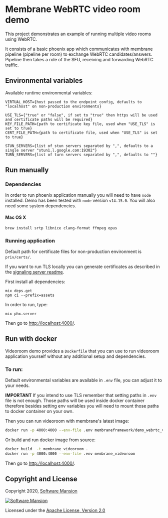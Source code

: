 # Membrane WebRTC video room demo

This project demonstrates an example of running multiple video rooms
using WebRTC. 

It consists of a basic phoenix app which communicates with membrane pipeline (pipeline per room)
to exchange WebRTC candidates/answers. Pipeline then takes a role of the SFU, receiving and forwarding
WebRTC traffic. 

## Environmental variables

Available runtime environmental variables:
```
VIRTUAL_HOST={host passed to the endpoint config, defaults to "localhost" on non-production environments}

USE_TLS={"true" or "false", if set to "true" then https will be used and certificate paths will be required}
KEY_FILE_PATH={path to certificate key file, used when "USE_TLS" is set to true}
CERT_FILE_PATH={path to certificate file, used when "USE_TLS" is set to true}

STUN_SERVERS={list of stun servers separated by ",", defaults to a single server "stun1.l.google.com:19302"}
TURN_SERVERS={list of turn servers separated by ",", defaults to ""}
```

## Run manually

### Dependencies

In order to run phoenix application manually you will need to have `node` installed.
Demo has been tested with `node` version `v14.15.0`. You will also need some system dependencies.

#### Mac OS X

```
brew install srtp libnice clang-format ffmpeg opus
```

### Running application

Default path for certificate files for non-production environment is `priv/certs/`.

If you want to run TLS locally you can generate certificates
as described in the [signaling server readme](https://github.com/membraneframework/membrane_demo/tree/master/webrtc/simple#https). 

First install all dependencies:
```
mix deps.get
npm ci --prefix=assets
```

In order to run, type:

```
mix phx.server 
```

Then go to <http://localhost:4000/>.

## Run with docker

Videoroom demo provides a `Dockerfile` that you can use to run videoroom application yourself without any additional setup and dependencies.

### To run:

Default environmental variables are available in `.env` file, you can adjust it to your needs.

**IMPORTANT**
If you intend to use TLS remember that setting paths in `.env` file is not enough.
Those paths will be used inside docker container therefore besides setting env variables you will need to mount those paths
to docker container on your own.

Then you can run videoroom with membrane's latest image:
```bash
docker run -p 4000:4000 --env-file .env membraneframework/demo_webrtc_videoroom:latest
```

Or build and run docker image from source:
```bash
docker build  -t membrane_videoroom .
docker run -p 4000:4000 --env-file .env membrane_videoroom 
```

Then go to <http://localhost:4000/>.

## Copyright and License

Copyright 2020, [Software Mansion](https://swmansion.com/?utm_source=git&utm_medium=readme&utm_campaign=membrane)

[![Software Mansion](https://logo.swmansion.com/logo?color=white&variant=desktop&width=200&tag=membrane-github)](https://swmansion.com/?utm_source=git&utm_medium=readme&utm_campaign=membrane)

Licensed under the [Apache License, Version 2.0](LICENSE)
